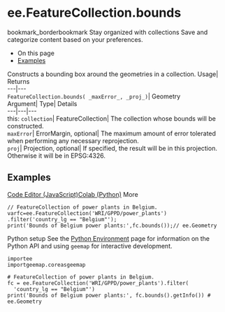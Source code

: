  
#  ee.FeatureCollection.bounds 
bookmark_borderbookmark Stay organized with collections  Save and categorize content based on your preferences. 
  * On this page
  * [Examples](https://developers.google.com/earth-engine/apidocs/ee-featurecollection-bounds#examples)


Constructs a bounding box around the geometries in a collection. 
Usage| Returns  
---|---  
`FeatureCollection.bounds( _maxError_, _proj_)`| Geometry  
Argument| Type| Details  
---|---|---  
this: `collection`| FeatureCollection| The collection whose bounds will be constructed.  
`maxError`| ErrorMargin, optional| The maximum amount of error tolerated when performing any necessary reprojection.  
`proj`| Projection, optional| If specified, the result will be in this projection. Otherwise it will be in EPSG:4326.  
## Examples
[Code Editor (JavaScript)](https://developers.google.com/earth-engine/apidocs/ee-featurecollection-bounds#code-editor-javascript-sample)[Colab (Python)](https://developers.google.com/earth-engine/apidocs/ee-featurecollection-bounds#colab-python-sample) More
```
// FeatureCollection of power plants in Belgium.
varfc=ee.FeatureCollection('WRI/GPPD/power_plants')
.filter('country_lg == "Belgium"');
print('Bounds of Belgium power plants:',fc.bounds());// ee.Geometry
```
Python setup
See the [ Python Environment](https://developers.google.com/earth-engine/guides/python_install) page for information on the Python API and using `geemap` for interactive development.
```
importee
importgeemap.coreasgeemap
```
```
# FeatureCollection of power plants in Belgium.
fc = ee.FeatureCollection('WRI/GPPD/power_plants').filter(
  'country_lg == "Belgium"')
print('Bounds of Belgium power plants:', fc.bounds().getInfo()) # ee.Geometry
```


